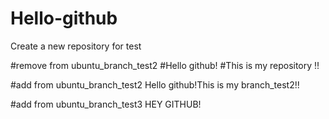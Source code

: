 # Hello-github
Create a new repository for test

#remove from ubuntu_branch_test2
#Hello github!
#This is my repository !!

#add from ubuntu_branch_test2
Hello github!This is my branch_test2!! 

#add from ubuntu_branch_test3
HEY GITHUB!
